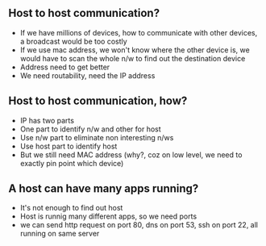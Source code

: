 
## Host to host communication?
- If we have millions of devices, how to communicate with other devices, a broadcast would be too costly
- If we use mac address, we won't know where the other device is, we would have to scan the whole n/w to find out the destination device
- Address need to get better
- We need routability, need the IP address

## Host to host communication, how?
- IP has two parts
- One part to identify n/w and other for host
- Use n/w part to eliminate non interesting n/ws
- Use host part to identify host
- But we still need MAC address (why?, coz on low level, we need to exactly pin point which device)

## A host can have many apps running?
- It's not enough to find out host
- Host is runnig many different apps, so we need ports
- we can send http request on port 80, dns on port 53, ssh on port 22, all running on same server

